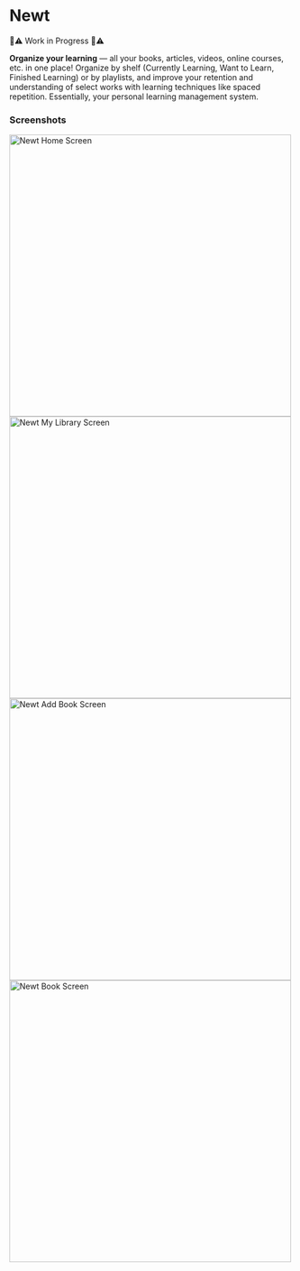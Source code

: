 # Newt

:construction::warning: Work in Progress :construction::warning:

**Organize your learning** &mdash; all your books, articles, videos, online courses, etc. in one place! Organize by shelf (Currently Learning, Want to Learn, Finished Learning) or by playlists, and improve your retention and understanding of select works with learning techniques like spaced repetition. Essentially, your personal learning management system.

### Screenshots

<div style="display: inline; margin: 0 auto;">
<img src="https://github.com/newt-learning/newt-app/blob/master/assets/screenshots/home_screen.PNG" alt="Newt Home Screen" height="500" />
<img src="https://github.com/newt-learning/newt-app/blob/master/assets/screenshots/my_library_screen.png" alt="Newt My Library Screen" height="500" />
<img src="https://github.com/newt-learning/newt-app/blob/master/assets/screenshots/add_book_screen.png" alt="Newt Add Book Screen" height="500" />
<img src="https://github.com/newt-learning/newt-app/blob/master/assets/screenshots/book_screen.png" alt="Newt Book Screen" height="500" />
</div>
